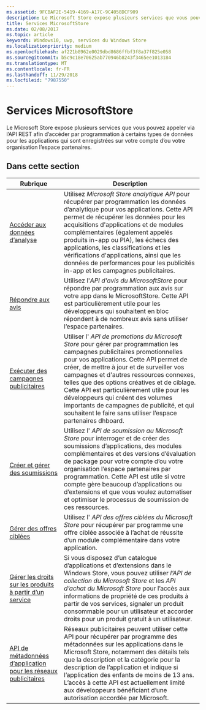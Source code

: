 ```yaml
---
ms.assetid: 9FCBAF2E-5419-4169-A17C-9C4058DCF909
description: Le Microsoft Store expose plusieurs services que vous pouvez appeler via l’API REST afin d’accéder par programmation à certains types de données pour les applications qui sont enregistrées sur votre compte d’ou votre organisation l’espace partenaires.
title: Services MicrosoftStore
ms.date: 02/08/2017
ms.topic: article
keywords: Windows10, uwp, services du Windows Store
ms.localizationpriority: medium
ms.openlocfilehash: af221b8962e0029dbd8686ffbf3f8a37f825e058
ms.sourcegitcommit: b5c9c18e70625ab770946b8243f3465ee1013184
ms.translationtype: MT
ms.contentlocale: fr-FR
ms.lasthandoff: 11/29/2018
ms.locfileid: "7987550"
---
```

# <a name="microsoft-store-services"></a>Services MicrosoftStore

Le Microsoft Store expose plusieurs services que vous pouvez appeler via l’API REST afin d’accéder par programmation à certains types de données pour les applications qui sont enregistrées sur votre compte d’ou votre organisation l’espace partenaires.

## <a name="in-this-section"></a>Dans cette section


| Rubrique            | Description                 |
|------------------|-----------------------------|
| [Accéder aux données d’analyse](access-analytics-data-using-windows-store-services.md) | Utilisez *Microsoft Store analytique API* pour récupérer par programmation les données d’analytique pour vos applications. Cette API permet de récupérer les données pour les acquisitions d'applications et de modules complémentaires (également appelés produits in-app ou PIA), les échecs des applications, les classifications et les vérifications d'applications, ainsi que les données de performances pour les publicités in-app et les campagnes publicitaires. |
| [Répondre aux avis](respond-to-reviews-using-windows-store-services.md) | Utilisez l'*API d'avis du MicrosoftStore* pour répondre par programmation aux avis sur votre app dans le MicrosoftStore. Cette API est particulièrement utile pour les développeurs qui souhaitent en bloc répondent à de nombreux avis sans utiliser l’espace partenaires.  |
| [Exécuter des campagnes publicitaires](run-ad-campaigns-using-windows-store-services.md) | Utiliser l' *API de promotions du Microsoft Store* pour gérer par programmation les campagnes publicitaires promotionnelles pour vos applications. Cette API permet de créer, de mettre à jour et de surveiller vos campagnes et d'autres ressources connexes, telles que des options créatives et de ciblage. Cette API est particulièrement utile pour les développeurs qui créent des volumes importants de campagnes de publicité, et qui souhaitent le faire sans utiliser l’espace partenaires dhboard. |
| [Créer et gérer des soumissions](create-and-manage-submissions-using-windows-store-services.md) | Utilisez l' *API de soumission au Microsoft Store* pour interroger et de créer des soumissions d’applications, des modules complémentaires et des versions d’évaluation de package pour votre compte d’ou votre organisation l’espace partenaires par programmation. Cette API est utile si votre compte gère beaucoup d’applications ou d’extensions et que vous voulez automatiser et optimiser le processus de soumission de ces ressources. |
| [Gérer des offres ciblées ](manage-targeted-offers-using-windows-store-services.md) | Utilisez l' *API des offres ciblées du Microsoft Store* pour récupérer par programme une offre ciblée associée à l’achat de réussite d’un module complémentaire dans votre application. |
| [Gérer les droits sur les produits à partir d’un service](view-and-grant-products-from-a-service.md)  | Si vous disposez d’un catalogue d’applications et d’extensions dans le Windows Store, vous pouvez utiliser *l’API de collection du Microsoft Store* et les *API d’achat du Microsoft Store* pour l’accès aux informations de propriété de ces produits à partir de vos services, signaler un produit consommable pour un utilisateur et accorder droits pour un produit gratuit à un utilisateur.  |
| [API de métadonnées d’application pour les réseaux publicitaires](app-metadata-api-for-advertising-networks.md)  | Réseaux publicitaires peuvent utiliser cette API pour récupérer par programme des métadonnées sur les applications dans le Microsoft Store, notamment des détails tels que la description et la catégorie pour la description de l’application et indique si l’application des enfants de moins de 13 ans. L’accès à cette API est actuellement limité aux développeurs bénéficiant d’une autorisation accordée par Microsoft.  |
